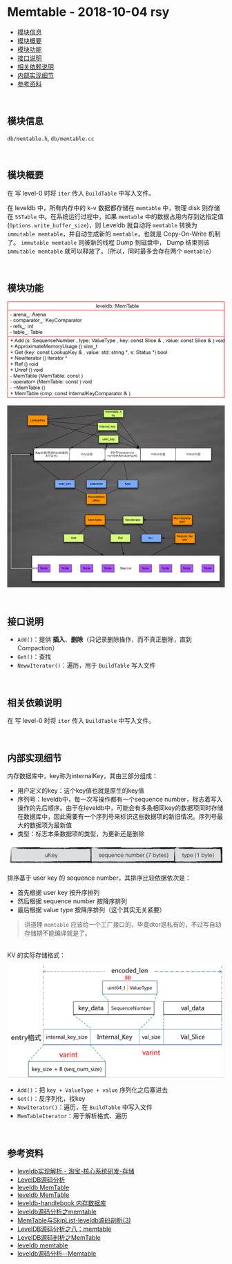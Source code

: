 # Memtable - 2018-10-04 rsy

- [模块信息](#module_info)
- [模块概要](#module_in_brief)
- [模块功能](#module_function)
- [接口说明](#interface_specification)
- [相关依赖说明](#dependency_specification)
- [内部实现细节](#inner_detail)
- [参考资料](#reference)


&nbsp;   
<a id="module_info"></a>
## 模块信息

`db/memtable.h`, `db/memtable.cc`


&nbsp;   
<a id="module_in_brief"></a>
## 模块概要

在 写 level-0 时将 `iter` 传入 `BuildTable` 中写入文件。

在 leveldb 中，所有内存中的 k-v 数据都存储在 `memtable` 中，物理 disk 则存储在 `SSTable` 中。在系统运行过程中，如果 `memtable` 中的数据占用内存到达指定值(`Options.write_buffer_size`)，则 Leveldb 就自动将 `memtable` 转换为 `immutable memtable`，并自动生成新的 `memtable`，也就是 Copy-On-Write 机制了。
`immutable memtable` 则被新的线程 Dump 到磁盘中， Dump 结束则该 `immutable memtable` 就可以释放了。（所以，同时最多会存在两个  `memtable`）


&nbsp;   
<a id="module_function"></a>
## 模块功能

![](assets/Memtable_UML_10_04.png)

![](assets/memtable_10_07.jpg)


&nbsp;   
<a id="interface_specification"></a>
## 接口说明

- `Add()`：提供 **插入**、**删除**（只记录删除操作，而不真正删除，直到 Compaction）
- `Get()`：查找
- `NewwIterator()`：遍历，用于 `BuildTable` 写入文件


&nbsp;   
<a id="dependency_specification"></a>
## 相关依赖说明

在 写 level-0 时将 `iter` 传入 `BuildTable` 中写入文件。


&nbsp;   
<a id="inner_detail"></a>
## 内部实现细节

内存数据库中，key称为internalKey，其由三部分组成：

- 用户定义的key：这个key值也就是原生的key值
- 序列号：leveldb中，每一次写操作都有一个sequence number，标志着写入操作的先后顺序。由于在leveldb中，可能会有多条相同key的数据项同时存储在数据库中，因此需要有一个序列号来标识这些数据项的新旧情况。序列号最大的数据项为最新值
- 类型：标志本条数据项的类型，为更新还是删除

![](assets/memtable_internalKey_10_04.png)

排序基于 user key 的 sequence number，其排序比较依据依次是：

- 首先根据 user key 按升序排列
- 然后根据 sequence number 按降序排列
- 最后根据 value type 按降序排列（这个其实无关紧要）


>讲道理 `memtable` 应该给一个工厂接口的，毕竟dtor是私有的，不过写自动存储期不能编译就是了。

&nbsp;   
KV 的实际存储格式：

![](assets/KV_format_10_04.png)

- `Add()`：把 `key + ValueType + value` 序列化之后塞进去
- `Get()`：反序列化，找key
- `NewIterator()`：遍历，在 `BuildTable` 中写入文件
- `MemTableIterator`：用于解析格式、遍历


&nbsp;   
<a id="reference"></a>
## 参考资料

- [leveldb实现解析 - 淘宝-核心系统研发-存储](https://github.com/rsy56640/read_and_analyse_levelDB/blob/master/reference/DB%20leveldb%E5%AE%9E%E7%8E%B0%E8%A7%A3%E6%9E%90.pdf)
- [LevelDB源码分析](https://wenku.baidu.com/view/b3285278b90d6c85ec3ac687.html)
- [leveldb MemTable](https://dirtysalt.github.io/html/leveldb.html#org2c88c7b)
- [leveldb MemTable](https://dirtysalt.github.io/html/leveldb.html#orgf9c3f07)
- [leveldb-handlebook 内存数据库](https://leveldb-handbook.readthedocs.io/zh/latest/memorydb.html#id9)
- [leveldb源码分析之memtable](http://luodw.cc/2015/10/17/leveldb-06/)
- [MemTable与SkipList-leveldb源码剖析(3)](http://www.pandademo.com/2016/03/memtable-and-skiplist-leveldb-source-dissect-3/)
- [LevelDB源码分析之八：memtable](https://blog.csdn.net/caoshangpa/article/details/78901792)
- [LevelDB源码剖析之MemTable](http://mingxinglai.com/cn/2013/01/leveldb-memtable/)
- [leveldb memtable](https://www.cnblogs.com/shenzhaohai1989/p/3904166.html)
- [leveldb源码分析--Memtable](https://www.cnblogs.com/KevinT/p/3814012.html)